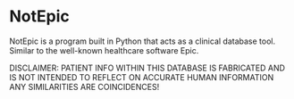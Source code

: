 # NotEpic
NotEpic is a program built in Python that acts as a clinical database tool. Similar to the well-known healthcare software Epic.

DISCLAIMER:
PATIENT INFO WITHIN THIS DATABASE IS FABRICATED AND IS NOT INTENDED TO REFLECT ON ACCURATE HUMAN INFORMATION
ANY SIMILARITIES ARE COINCIDENCES!
